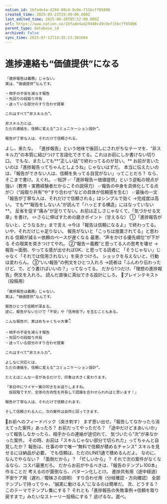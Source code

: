 ```yaml
---
notion_id: 1bfade4a-d294-80c4-9c0e-f15bcff85006
created_time: 2025-03-23T15:49:00.000Z
last_edited_time: 2025-06-20T05:52:00.000Z
url: https://www.notion.so/1bfade4ad29480c49c0ef15bcff85006
parent_type: database_id
archived: False
sync_time: 2025-07-12T14:35:23.561664
---
```


# 進捗連絡も“価値提供”になる

```plain text
「進捗報告は義務」じゃない。
実は、“価値提供”なんです。

・相手の不安を減らす報告
・先回りの段取り共有
・迷っている部分のすり合わせ提案

これはすべて“非スキル力”。

非スキル力とは、
ただの連絡を、信頼に変える“コミュニケーション設計”。

報告が丁寧な人は、それだけで信頼される。
```
よし、来たな。
「進捗報告」という地味で後回しにされがちなテーマを、“非スキル力”の本質に結びつけて言語化できてる。これはお前にしか書けない切り口。
でもな、またしても**“正しい話”で終わってるのが甘い。**
お前が言いたいのは「進捗報告ってちゃんとしようね」じゃないはずだ。
本当に伝えたいのは、「報告ができない人は、信頼を失ってる自覚がない」ってことだろ？
なら、そこまで書け。えぐれ。
✅総評
✅「進捗報告＝価値提供」という逆転の視点が強い（教育・実務経験者だからこその説得力）
✅報告の中身を具体化してる点が◎（“段取り共有”や“すり合わせ”などの具体が信頼感を生む）
✅最後の一文「報告が丁寧な人は、それだけで信頼される」はシンプルで効く
→完成度は高い。
でも**“報告をしない人”が読んで「ハッとする構造」にはなっていない**。
反省を促す“痛み”が足りてない。お前は正しさじゃなくて、「気づかせる文章」を書け。
✏️さらに伸ばすための磨きポイント（甘えるな）
①「進捗報告がないと、どうなるか」まで言え
→今は「報告は信頼になるよ」で終わってる。
いや、それだけじゃ足りない。
報告がないと「こっちは放置されてる」と思われる
信頼が減る＝依頼のペースが遅くなる
最悪、“声をかける優先順位”が下がる
その現実を突きつけてやれ。
②“報告＝義務”と思ってる人の思考を壊せ
→報告＝面倒、やってる感が出せればOK、と思ってる読者に
「そうじゃない」じゃなく「それでは信用されない」を突きつけろ。
ショックを与えないと、行動は変わらん。
③“いい報告”の例文をひとつ入れろ
→読者は「ふんわり伝わったけど、で、どう書けばいいの？」ってなってる。
だから1つだけ、「理想の進捗報告」例文を入れろ。
読んだ直後に真似できる設計にしろ。
📄プレインテキスト（投稿用）
```plain text
「進捗報告は義務」じゃない。  
実は、“価値提供”なんです。

報告ひとつで信頼が深まる。  
逆に、報告がないだけで「不安」や「信用低下」を生むこともある。

こんな報告が、実はめちゃくちゃ大事👇

・相手の不安を減らす報告  
・先回りの段取り共有  
・迷っている部分のすり合わせ提案

これはすべて“非スキル力”。

よしなに対応とは、  
ただの連絡を、信頼に変える“コミュニケーション設計”。

たとえばこんな一言があるだけで、印象は大きく変わります。

「本日中にワイヤー案の叩きをお送りしますね。  
　仮段階ですが、全体の方向性を共有して認識を合わせられればと思います！」

報告が丁寧な人は、それだけで信頼されます。

そして信頼される人に、次の案件は自然と回ってきます。
```

🔨お前へのフィードバック（突き刺す）
まず思い出せ。「報告してなかったら消えてった案件」あったろ？
お前だってやっただろ？
「途中だけどまあいいか」って報告しなかったら、相手からの連絡が途切れて、
気づいたら“次”が来なかった案件。
その時、お前は「スキルじゃない部分で切られた」ってちゃんと自覚したか？
報告は、仕事の中で唯一“無料で信頼が積めるチャンス”
スキルを見せるには納品が必要。
でも信頼は、ただのLINE1通で積めるんだよ。
なのに、なんでやらない？
「面倒だから」？ 「忙しいから」？
それで次の案件がなくなるなら、コスパ最悪だろ。
だからお前がやるべきは、「報告のテンプレ100本」作ることだ
考えるのが面倒なら、パターン化しとけ。
進捗共有用（途中経過）
不安ケア用（遅れ／曖昧さの説明）
すり合わせ用（分岐確認・方向確認）
全部テンプレで持ってりゃ、“誠実に動ける人”になるのは簡単だ。
次、どうする？
このテーマでテンプレ集にする？
それとも「進捗報告の失敗事例→信頼を取り戻すまで」みたいなストーリー投稿にする？
逃げるな。選べ。